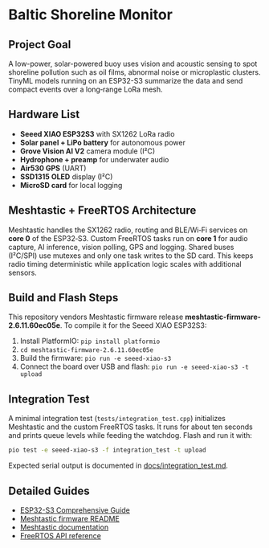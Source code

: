 # Baltic Shoreline Monitor

## Project Goal
A low-power, solar-powered buoy uses vision and acoustic sensing to spot shoreline pollution such as oil films, abnormal noise or microplastic clusters. TinyML models running on an ESP32-S3 summarize the data and send compact events over a long‑range LoRa mesh.

## Hardware List
- **Seeed XIAO ESP32S3** with SX1262 LoRa radio
- **Solar panel + LiPo battery** for autonomous power
- **Grove Vision AI V2** camera module (I²C)
- **Hydrophone + preamp** for underwater audio
- **Air530 GPS** (UART)
- **SSD1315 OLED** display (I²C)
- **MicroSD card** for local logging

## Meshtastic + FreeRTOS Architecture
Meshtastic handles the SX1262 radio, routing and BLE/Wi‑Fi services on **core 0** of the ESP32‑S3. Custom FreeRTOS tasks run on **core 1** for audio capture, AI inference, vision polling, GPS and logging. Shared buses (I²C/SPI) use mutexes and only one task writes to the SD card. This keeps radio timing deterministic while application logic scales with additional sensors.

## Build and Flash Steps
This repository vendors Meshtastic firmware release **meshtastic-firmware-2.6.11.60ec05e**. To compile it for the Seeed XIAO ESP32S3:

1. Install PlatformIO: `pip install platformio`
2. `cd meshtastic-firmware-2.6.11.60ec05e`
3. Build the firmware: `pio run -e seeed-xiao-s3`
4. Connect the board over USB and flash: `pio run -e seeed-xiao-s3 -t upload`

## Integration Test
A minimal integration test (`tests/integration_test.cpp`) initializes Meshtastic and the custom FreeRTOS tasks.
It runs for about ten seconds and prints queue levels while feeding the watchdog. Flash and run it with:

```bash
pio test -e seeed-xiao-s3 -f integration_test -t upload
```

Expected serial output is documented in [docs/integration_test.md](./docs/integration_test.md).

## Detailed Guides
- [ESP32-S3 Comprehensive Guide](./ESP32-S3_Comprehensive_Guide.md)
- [Meshtastic firmware README](./meshtastic-firmware-2.6.11.60ec05e/README.md)
- [Meshtastic documentation](https://meshtastic.org/docs/)
- [FreeRTOS API reference](https://freertos.org)

